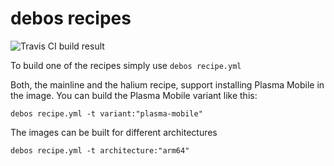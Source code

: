 # debos recipes

![Travis CI build result](https://travis-ci.org/debian-pm-tools/rootfs-builder-debos.svg?branch=master)

To build one of the recipes simply use `debos recipe.yml`

Both, the mainline and the halium recipe, support installing Plasma Mobile in the image.
You can build the Plasma Mobile variant like this:

```debos recipe.yml -t variant:"plasma-mobile"```

The images can be built for different architectures

```debos recipe.yml -t architecture:"arm64"```
